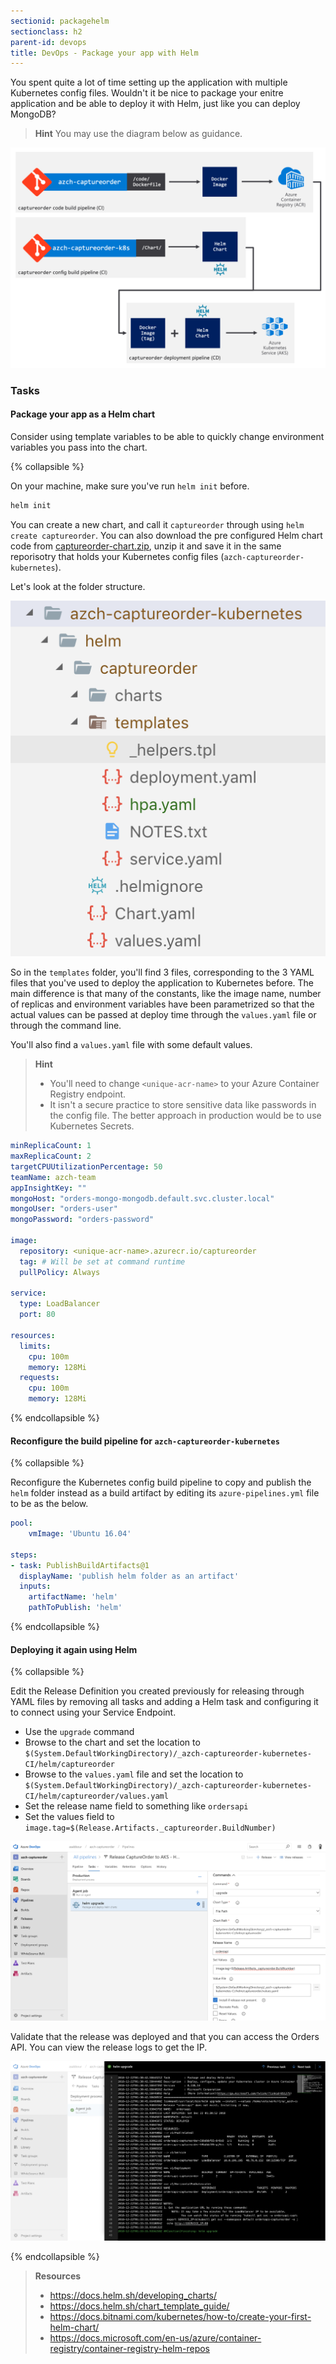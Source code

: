 ```yaml
---
sectionid: packagehelm
sectionclass: h2
parent-id: devops
title: DevOps - Package your app with Helm
---
```


You spent quite a lot of time setting up the application with multiple Kubernetes config files. Wouldn't it be nice to package your enitre application and be able to deploy it with Helm, just like you can deploy MongoDB?

> **Hint** You may use the diagram below as guidance.

![Helm example](media/helm.png)

### Tasks

#### Package your app as a Helm chart

Consider using template variables to be able to quickly change environment variables you pass into the chart.

{% collapsible %}

On your machine, make sure you've run `helm init` before.

```sh
helm init
```

You can create a new chart, and call it `captureorder` through using `helm create captureorder`. You can also download the pre configured Helm chart code from [captureorder-chart.zip](yaml-solutions/devops/helm/captureorder-chart.zip), unzip it and save it in the same reporisotry that holds your Kubernetes config files (`azch-captureorder-kubernetes`).

Let's look at the folder structure.

![Helm example](media/cicd/5-helm-tree.png)

So in the `templates` folder, you'll find 3 files, corresponding to the 3 YAML files that you've used to deploy the application to Kubernetes before. The main difference is that many of the constants, like the image name, number of replicas and environment variables have been parametrized so that the actual values can be passed at deploy time through the `values.yaml` file or through the command line.

You'll also find a `values.yaml` file with some default values.

> **Hint**
> - You'll need  to change `<unique-acr-name>` to your Azure Container Registry endpoint.
> - It isn't a secure practice to store sensitive data like passwords in the config file. The better approach in production would be to use Kubernetes Secrets.

```yaml
minReplicaCount: 1
maxReplicaCount: 2
targetCPUUtilizationPercentage: 50
teamName: azch-team
appInsightKey: ""
mongoHost: "orders-mongo-mongodb.default.svc.cluster.local"
mongoUser: "orders-user"
mongoPassword: "orders-password"

image:
  repository: <unique-acr-name>.azurecr.io/captureorder
  tag: # Will be set at command runtime
  pullPolicy: Always
  
service:
  type: LoadBalancer
  port: 80

resources:
  limits:
    cpu: 100m
    memory: 128Mi
  requests:
    cpu: 100m
    memory: 128Mi
```

{% endcollapsible %}

#### Reconfigure the build pipeline for `azch-captureorder-kubernetes`

{% collapsible %}

Reconfigure the Kubernetes config build pipeline to copy and publish the `helm` folder instead as a build artifact by editing its `azure-pipelines.yml` file to be as the below.

```yaml
pool:
    vmImage: 'Ubuntu 16.04'

steps:
- task: PublishBuildArtifacts@1
  displayName: 'publish helm folder as an artifact'
  inputs:
    artifactName: 'helm'
    pathToPublish: 'helm'
```

{% endcollapsible %}

#### Deploying it again using Helm

{% collapsible %}

Edit the Release Definition you created previously for releasing through YAML files by removing all tasks and adding a Helm task and configuring it to connect using your Service Endpoint.

- Use the `upgrade` command
- Browse to the chart and set the location to `$(System.DefaultWorkingDirectory)/_azch-captureorder-kubernetes-CI/helm/captureorder`
- Browse to the `values.yaml` file and set the location to `$(System.DefaultWorkingDirectory)/_azch-captureorder-kubernetes-CI/helm/captureorder/values.yaml`
- Set the release name field to something like `ordersapi`
- Set the values field to `image.tag=$(Release.Artifacts._captureorder.BuildNumber)`

![Release definition using helm](media/cicd/5-helm-upgrade.png)

Validate that the release was deployed and that you can access the Orders API. You can view the release logs to get the IP.

![Release using Helm is complete](media/cicd/5-helm-done.png)

{% endcollapsible %}

> **Resources**
> - <https://docs.helm.sh/developing_charts/>
> - <https://docs.helm.sh/chart_template_guide/>
> - <https://docs.bitnami.com/kubernetes/how-to/create-your-first-helm-chart/>
> - <https://docs.microsoft.com/en-us/azure/container-registry/container-registry-helm-repos>